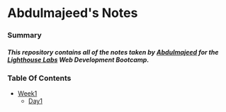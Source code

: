 # Abdulmajeed's Notes
### Summary 
##### This repository contains all of the notes taken by [Abdulmajeed](https://github.com/AbdulmajeedS) for the [Lighthouse Labs](https://www.lighthouselabs.ca/) Web Development Bootcamp.


### Table Of Contents 
* [Week1](/Week_1)
  * [Day1](/Week_1/Day_1)